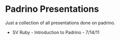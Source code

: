 # Padrino Presentations #

Just a collection of all presentations done on padrino.

* SV Ruby - Introduction to Padrino - 7/14/11
